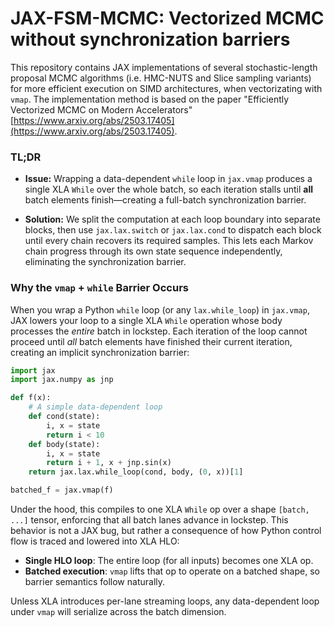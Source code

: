 # JAX-FSM-MCMC: Vectorized MCMC without synchronization barriers

This repository contains JAX implementations of several stochastic-length proposal MCMC algorithms (i.e. HMC-NUTS and Slice sampling variants) for more efficient execution on SIMD architectures, when vectorizating with `vmap`. The implementation method is based on the paper "Efficiently Vectorized MCMC on Modern Accelerators" [https://www.arxiv.org/abs/2503.17405](https://www.arxiv.org/abs/2503.17405). 

### TL;DR

- **Issue:** Wrapping a data-dependent `while` loop in `jax.vmap` produces a single XLA `While` over the whole batch, so each iteration stalls until **all** batch elements finish—creating a full-batch synchronization barrier.

- **Solution:** We split the computation at each loop boundary into separate blocks, then use `jax.lax.switch` or `jax.lax.cond` to dispatch each block until every chain recovers its required samples. This lets each Markov chain progress through its own state sequence independently, eliminating the synchronization barrier.

### Why the `vmap` + `while` Barrier Occurs

When you wrap a Python `while` loop (or any `lax.while_loop`) in `jax.vmap`, JAX lowers your loop to a single XLA `While` operation whose body processes the *entire* batch in lockstep. Each iteration of the loop cannot proceed until *all* batch elements have finished their current iteration, creating an implicit synchronization barrier:

```python
import jax
import jax.numpy as jnp

def f(x):
    # A simple data-dependent loop
    def cond(state):
        i, x = state
        return i < 10
    def body(state):
        i, x = state
        return i + 1, x + jnp.sin(x)
    return jax.lax.while_loop(cond, body, (0, x))[1]

batched_f = jax.vmap(f)
```

Under the hood, this compiles to one XLA `While` op over a shape `[batch, ...]` tensor, enforcing that all batch lanes advance in lockstep. This behavior is not a JAX bug, but rather a consequence of how Python control flow is traced and lowered into XLA HLO:

* **Single HLO loop**: The entire loop (for all inputs) becomes one XLA op.
* **Batched execution**: `vmap` lifts that op to operate on a batched shape, so barrier semantics follow naturally.

Unless XLA introduces per-lane streaming loops, any data-dependent loop under `vmap` will serialize across the batch dimension.




